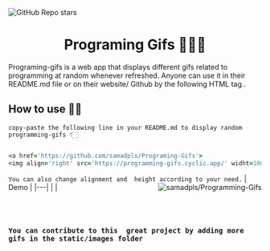 ![GitHub Repo stars](https://img.shields.io/github/stars/samadpls/Programing-Gifs?style=social)

<h1 align='center'> Programing Gifs 👨🏼‍💻</h1>
Programing-gifs is a web app that displays different gifs related to programming at random whenever refreshed.
Anyone can use it in their README.md file or on their website/ Github by the following HTML tag..<br>

## How to use ✍🏻
`copy-paste the following line in your README.md to display random programming-gifs 👇🏻 `
<br>

```ruby

<a href='https://github.com/samadpls/Programing-Gifs'>
<img align='right' src='https://programming-gifs.cyclic.app/' widht=100 height=300 alt='samadpls/Programming-Gifs'></a>

```
`You can also change alignment and  height according to your need.`
 | Demo |
|---|
| <a href='https://github.com/samadpls/Programing-Gifs'><img align='right' src='https://wicked-top-coat-pike.cyclic.app' widht=100% alt='samadpls/Programming-Gifs'></a> |

<br><br>

### `You can contribute to this  great project by adding more gifs in the static/images folder`
